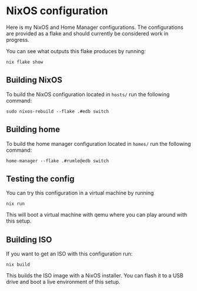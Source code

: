 # NixOS configuration
Here is my NixOS and Home Manager configurations.
The configurations are provided as a flake and should currently be considered work in progress.

You can see what outputs this flake produces by running:
```shell
nix flake show
```

## Building NixOS
To build the NixOS configuration located in ```hosts/``` run the following command:

```shell
sudo nixos-rebuild --flake .#edb switch
```

## Building home
To build the home manager configuration located in ```homes/``` run the following command:

```shell
home-manager --flake .#rumle@edb switch
```

## Testing the config
You can try this configuration in a virtual machine by running

```shell
nix run
```

This will boot a virtual machine with qemu where you can play around with this setup.

## Building ISO
If you want to get an ISO with this configuration run:

```shell
nix build
```

This builds the ISO image with a NixOS installer. You can flash it to a USB drive and boot a live environment of this setup.
